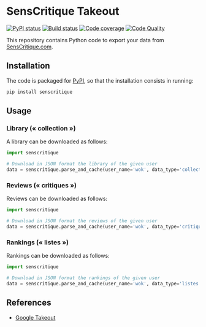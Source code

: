 # SensCritique Takeout

[![PyPI status][pypi-image]][pypi]
[![Build status][build-image]][build]
[![Code coverage][codecov-image]][codecov]
[![Code Quality][codacy-image]][codacy]

This repository contains Python code to export your data from [SensCritique.com](https://www.senscritique.com).

## Installation

The code is packaged for [PyPI](https://pypi.org/project/senscritique/), so that the installation consists in running:

```bash
pip install senscritique
```

## Usage

### Library (« collection »)

A library can be downloaded as follows:

```python
import senscritique

# Download in JSON format the library of the given user
data = senscritique.parse_and_cache(user_name='wok', data_type='collection')
```

### Reviews (« critiques »)

Reviews can be downloaded as follows:

```python
import senscritique

# Download in JSON format the reviews of the given user
data = senscritique.parse_and_cache(user_name='wok', data_type='critiques')
```

### Rankings (« listes »)

Rankings can be downloaded as follows:

```python
import senscritique

# Download in JSON format the rankings of the given user
data = senscritique.parse_and_cache(user_name='wok', data_type='listes')
```

## References

- [Google Takeout](https://en.wikipedia.org/wiki/Google_Takeout)

<!-- Definitions for badges -->

[pypi]: <https://pypi.python.org/pypi/senscritique>
[pypi-image]: <https://badge.fury.io/py/senscritique.svg>

[build]: <https://github.com/woctezuma/SensCritique-Takeout/actions>
[build-image]: <https://github.com/woctezuma/SensCritique-Takeout/workflows/Python package/badge.svg?branch=master>
[publish-image]: <https://github.com/woctezuma/SensCritique-Takeout/workflows/Upload Python Package/badge.svg?branch=master>

[pyup]: <https://pyup.io/repos/github/woctezuma/SensCritique-Takeout/>
[dependency-image]: <https://pyup.io/repos/github/woctezuma/SensCritique-Takeout/shield.svg>
[python3-image]: <https://pyup.io/repos/github/woctezuma/SensCritique-Takeout/python-3-shield.svg>

[codecov]: <https://codecov.io/gh/woctezuma/SensCritique-Takeout>
[codecov-image]: <https://codecov.io/gh/woctezuma/SensCritique-Takeout/branch/master/graph/badge.svg>

[codacy]: <https://www.codacy.com/app/woctezuma/SensCritique-Takeout>
[codacy-image]: <https://api.codacy.com/project/badge/Grade/5414284721184d139b48023a0467858d>
